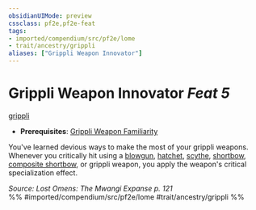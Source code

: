 ```yaml
---
obsidianUIMode: preview
cssclass: pf2e,pf2e-feat
tags:
- imported/compendium/src/pf2e/lome
- trait/ancestry/grippli
aliases: ["Grippli Weapon Innovator"]
---
```

# Grippli Weapon Innovator  *Feat 5*  
[grippli](grippli-b2.md)  

- **Prerequisites**: [Grippli Weapon Familiarity](grippli-weapon-familiarity-lome.md)

You've learned devious ways to make the most of your grippli weapons. Whenever you critically hit using a [blowgun](../equipment/items/blowgun.md), [hatchet](../equipment/items/hatchet.md), [scythe](../equipment/items/scythe.md), [shortbow](../equipment/items/shortbow.md), [composite shortbow](../equipment/items/composite-shortbow.md), or grippli weapon, you apply the weapon's critical specialization effect.

*Source: Lost Omens: The Mwangi Expanse p. 121*  
%% #imported/compendium/src/pf2e/lome #trait/ancestry/grippli %%